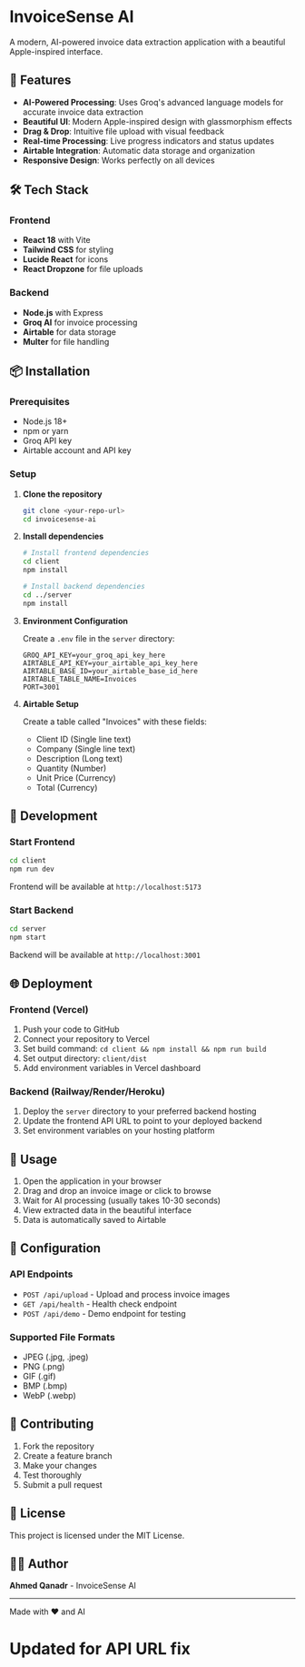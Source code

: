 # InvoiceSense AI

A modern, AI-powered invoice data extraction application with a beautiful Apple-inspired interface.

## 🚀 Features

- **AI-Powered Processing**: Uses Groq's advanced language models for accurate invoice data extraction
- **Beautiful UI**: Modern Apple-inspired design with glassmorphism effects
- **Drag & Drop**: Intuitive file upload with visual feedback
- **Real-time Processing**: Live progress indicators and status updates
- **Airtable Integration**: Automatic data storage and organization
- **Responsive Design**: Works perfectly on all devices

## 🛠️ Tech Stack

### Frontend
- **React 18** with Vite
- **Tailwind CSS** for styling
- **Lucide React** for icons
- **React Dropzone** for file uploads

### Backend
- **Node.js** with Express
- **Groq AI** for invoice processing
- **Airtable** for data storage
- **Multer** for file handling

## 📦 Installation

### Prerequisites
- Node.js 18+ 
- npm or yarn
- Groq API key
- Airtable account and API key

### Setup

1. **Clone the repository**
   ```bash
   git clone <your-repo-url>
   cd invoicesense-ai
   ```

2. **Install dependencies**
   ```bash
   # Install frontend dependencies
   cd client
   npm install
   
   # Install backend dependencies
   cd ../server
   npm install
   ```

3. **Environment Configuration**
   
   Create a `.env` file in the `server` directory:
   ```env
   GROQ_API_KEY=your_groq_api_key_here
   AIRTABLE_API_KEY=your_airtable_api_key_here
   AIRTABLE_BASE_ID=your_airtable_base_id_here
   AIRTABLE_TABLE_NAME=Invoices
   PORT=3001
   ```

4. **Airtable Setup**
   
   Create a table called "Invoices" with these fields:
   - Client ID (Single line text)
   - Company (Single line text)
   - Description (Long text)
   - Quantity (Number)
   - Unit Price (Currency)
   - Total (Currency)

## 🚀 Development

### Start Frontend
```bash
cd client
npm run dev
```
Frontend will be available at `http://localhost:5173`

### Start Backend
```bash
cd server
npm start
```
Backend will be available at `http://localhost:3001`

## 🌐 Deployment

### Frontend (Vercel)
1. Push your code to GitHub
2. Connect your repository to Vercel
3. Set build command: `cd client && npm install && npm run build`
4. Set output directory: `client/dist`
5. Add environment variables in Vercel dashboard

### Backend (Railway/Render/Heroku)
1. Deploy the `server` directory to your preferred backend hosting
2. Update the frontend API URL to point to your deployed backend
3. Set environment variables on your hosting platform

## 📱 Usage

1. Open the application in your browser
2. Drag and drop an invoice image or click to browse
3. Wait for AI processing (usually takes 10-30 seconds)
4. View extracted data in the beautiful interface
5. Data is automatically saved to Airtable

## 🔧 Configuration

### API Endpoints
- `POST /api/upload` - Upload and process invoice images
- `GET /api/health` - Health check endpoint
- `POST /api/demo` - Demo endpoint for testing

### Supported File Formats
- JPEG (.jpg, .jpeg)
- PNG (.png)
- GIF (.gif)
- BMP (.bmp)
- WebP (.webp)

## 🤝 Contributing

1. Fork the repository
2. Create a feature branch
3. Make your changes
4. Test thoroughly
5. Submit a pull request

## 📄 License

This project is licensed under the MIT License.

## 👨‍💻 Author

**Ahmed Qanadr** - InvoiceSense AI

---

Made with ❤️ and AI
# Updated for API URL fix
